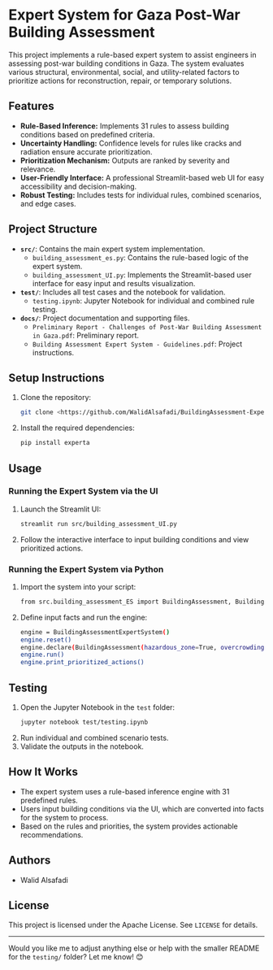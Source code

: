 # Expert System for Gaza Post-War Building Assessment

This project implements a rule-based expert system to assist engineers in assessing post-war building conditions in Gaza. The system evaluates various structural, environmental, social, and utility-related factors to prioritize actions for reconstruction, repair, or temporary solutions.

## Features
- **Rule-Based Inference:** Implements 31 rules to assess building conditions based on predefined criteria.
- **Uncertainty Handling:** Confidence levels for rules like cracks and radiation ensure accurate prioritization.
- **Prioritization Mechanism:** Outputs are ranked by severity and relevance.
- **User-Friendly Interface:** A professional Streamlit-based web UI for easy accessibility and decision-making.
- **Robust Testing:** Includes tests for individual rules, combined scenarios, and edge cases.

## Project Structure
- **`src/`**: Contains the main expert system implementation.
  - `building_assessment_es.py`: Contains the rule-based logic of the expert system.
  - `building_assessment_UI.py`: Implements the Streamlit-based user interface for easy input and results visualization.
- **`test/`**: Includes all test cases and the notebook for validation.
  - `testing.ipynb`: Jupyter Notebook for individual and combined rule testing.
- **`docs/`**: Project documentation and supporting files.
  - `Preliminary Report - Challenges of Post-War Building Assessment in Gaza.pdf`: Preliminary report.
  - `Building Assessment Expert System - Guidelines.pdf`: Project instructions.

## Setup Instructions
1. Clone the repository:
   ```bash
   git clone <https://github.com/WalidAlsafadi/BuildingAssessment-ExpertSystem>
   ```

2. Install the required dependencies:
   ```bash
   pip install experta
   ```
## Usage
### Running the Expert System via the UI

1. Launch the Streamlit UI:
   ```bash
   streamlit run src/building_assessment_UI.py
   ```
2. Follow the interactive interface to input building conditions and view prioritized actions.

### Running the Expert System via Python

1. Import the system into your script:
   ```bash
   from src.building_assessment_ES import BuildingAssessment, BuildingAssessmentExpertSystem
   ```
2. Define input facts and run the engine:
   ```bash
   engine = BuildingAssessmentExpertSystem()
   engine.reset()
   engine.declare(BuildingAssessment(hazardous_zone=True, overcrowding=True))
   engine.run()
   engine.print_prioritized_actions()
   ```

## Testing
1. Open the Jupyter Notebook in the `test` folder:
   ```bash
   jupyter notebook test/testing.ipynb
   ```
2. Run individual and combined scenario tests.
3. Validate the outputs in the notebook.

## How It Works
- The expert system uses a rule-based inference engine with 31 predefined rules.
- Users input building conditions via the UI, which are converted into facts for the system to process.
- Based on the rules and priorities, the system provides actionable recommendations.

## Authors
- Walid Alsafadi

## License
This project is licensed under the Apache License. See `LICENSE` for details.

---

Would you like me to adjust anything else or help with the smaller README for the `testing/` folder? Let me know! 😊

